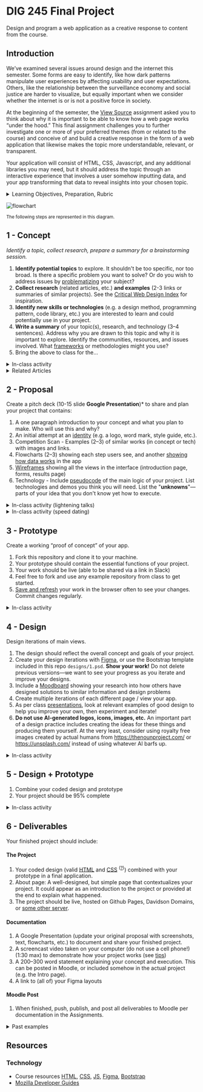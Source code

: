 
# DIG 245 Final Project

Design and program a web application as a creative response to content from the course.


## Introduction

We’ve examined several issues around design and the internet this semester. Some forms are easy to identify, like how dark patterns manipulate user experiences by affecting usability and user expectations. Others, like the relationship between the surveillance economy and social justice are harder to visualize, but equally important when we consider whether the internet is or is not a positive force in society.

At the beginning of the semester, the [View Source](https://github.com/omundy/dig245-view-source) assignment asked you to think about why it is important to be able to know how a web page works “under the hood.” This final assignment challenges you to further investigate one or more of your preferred themes (from or related to the course) and conceive of and build a creative response in the form of a web application that likewise makes the topic more understandable, relevant, or transparent.

Your application will consist of HTML, CSS, Javascript, and any additional libraries you may need, but it should address the topic through an interactive experience that involves a user somehow inputting data, and your app transforming that data to reveal insights into your chosen topic.



<details>
<summary>Learning Objectives, Preparation, Rubric</summary>

### Learning Objectives

Students who complete this assignment will be able to:

- Recall important social, political, and economic issues around design, the internet, and computing.
- Research, ideate, and plan a creative response to themes from the course content.
- Use design processes (grids, typography, design principles, and iteration) to create a custom responsive web application design.
- Use HTML, CSS, JS, and any additional frameworks or libraries to create a custom web application.


### Preparation

Complete the following to prepare for this assignment. See [Resources](#resources) for additional information as needed.

- Codecademy JS references [jquery introduction](https://github.com/omundy/learn-javascript/blob/main/reference-sheets/jquery-01-introduction.pdf), [effects](https://github.com/omundy/learn-javascript/blob/main/reference-sheets/jquery-02-effects.pdf), [jquery events](https://github.com/omundy/learn-javascript/blob/main/reference-sheets/jquery-03-events.pdf), [style methods](https://github.com/omundy/learn-javascript/blob/main/reference-sheets/jquery-04-style-methods.pdf), [dom traversing](https://github.com/omundy/learn-javascript/blob/main/reference-sheets/jquery-05-dom-traversing.pdf)
- [Codecademy: JS 7-1 Higher-Order Functions](https://www.codecademy.com/learn/introduction-to-javascript) (1-4)
- [Codecademy: JS 7-2 Iterators](https://www.codecademy.com/learn/introduction-to-javascript) (1-9)
- [Codecademy: JS 8-1 Objects](https://www.codecademy.com/learn/introduction-to-javascript) (1-10)

### Rubric

The final grade incorporates preparation scores with the final score ([rubric](https://docs.google.com/document/d/1gqAB_AHkMC6uKr_1uP9JzPwWclABw1RAB7KwEgAQSds/edit)).

```js
let milestones = ((concept + proposal + prototype + design) / 4) * 0.2;
let grade = milestones + (deliverables * 0.8);
```

</details>



<!--
[project development template](https://github.com/omundy/project-development-template)
-->

![flowchart](assets/img/5.2-design-prototype-separation.png)

<small>The following steps are represented in this diagram.</small>






## 1 - Concept

*Identify a topic, collect research, prepare a summary for a brainstorming session.*

1. **Identify potential topics** to explore. It shouldn't be too specific, nor too broad. Is there a specific problem you want to solve? Or do you wish to address issues by [problematizing](https://en.wikipedia.org/wiki/Problematization) your subject?
1. **Collect research** (related articles, etc.) **and examples** (2-3 links or summaries of similar projects). See the [Critical Web Design Index](https://criticalwebdesign.github.io/index) for inspiration.
1. **Identify new skills or technologies** (e.g. a design method, programming pattern, code library, etc.) you are interested to learn and could potentially use in your project.
1. **Write a summary** of your topic(s), research, and technology (3–4 sentences). Address why you are drawn to this topic and why it is important to explore. Identify the communities, resources, and issues involved. What [frameworks](https://docs.google.com/presentation/d/1OWc_e1pquvwKi4qxJShsZ1Rqia1dbDBcwpxYwdOic7o/edit#slide=id.g165f853ab3b_0_0) or methodologies might you use?
1. Bring the above to class for the...

<details>
<summary>In-class activity</summary>

In groups, brainstorm on your topic(s) use the <a href="https://omundy.github.io/project-development-template/materials/brainstorming-disney-method/index.html" target="_blank">Disney Creative Strategy</a>, which asks your group to assume different "hats" in order to ideate on concepts, solutions, and risks.

1. Everyone: post your subject or concept in Slack
1. As Dreamers, add new ideas for projects based on the subject to the posts in your group
    - How might you create something that helps others discuss, think about, or help to solve the issue?
    - The more ideas the better. Brainstorming aims to produce quantity, from which we select quality ideas.
    - No criticism. Our goal is to generate a pool of ideas. All ideas are welcome.
1. As Realists, after all have posted, talk about each in a group
    - Think more practically, about how you would put the ideas into practice.
1. After the session, explore the ideas and notes as a critic, to figure out what you can build in the given time

</details>


<details>
<summary>Related Articles</summary>


### Data Tracking

- 📚 Tobias Rose-Stockwell [This Is How Your Fear and Outrage Are Being Sold for Profit](https://medium.com/the-mission/the-enemy-in-our-feeds-e86511488de) (2017) 
- 📚 Steve Lambert [“Add-Art: Sharing, Freedom, and Beer”](https://visitsteve.com/made/the-add-art-story/) in Net Works: Case Studies in Web Art and Design (ed. xtine burrough) (2012) [add-art.org](https://add-art.org) (2011-)
- 📚 [Do Not Track documentary](https://donottrack-doc.com/en/episodes/) (2015)
- Design Lab: [Figma 101: Day 2 | Design an app screen](https://trydesignlab.com/figma-101-course/design-an-app-screen/)
- [Anatomy of a computer virus (Stuxnet)](https://vimeo.com/25118844) (3:21) | Ubermorgen [Vote-Auction](https://anthology.rhizome.org/vote-auction) (2000) | Steve Lambert [The Most Awkward 404 Page on the Internet](https://visitsteve.com/404) | [tosdr.org](https://tosdr.org/)




### Design & Power

- 📚 Wilneida Negrón [10 tech issues that will impact social justice in 2017](https://www.fordfoundation.org/ideas/equals-change-blog/posts/10-tech-issues-that-will-impact-social-justice-in-2017/) 
- 📚 Brooke Singer “Superfund365.org” in Net Works: Case Studies in Web Art and Design (ed. xtine burrough) (2012)
- 📚 George Aye [Design Education’s Big Gap: Understanding the Role of Power](https://medium.com/greater-good-studio/design-educations-big-gap-understanding-the-role-of-power-1ee1756b7f08) (2017)
- Brooke Singer [superfund365.org](https://superfund365.org) and [toxicsites.us](https://toxicsites.us) | Ben Grosser [Facebook Demetricator](http://bengrosser.com/projects/facebook-demetricator/) | fffff.at [Google Alarm extension](http://www.jamiedubs.com/googlealarm/) | JODI [geogoo.net](https://www.youtube.com/watch?v=7GB9Txb5_0E) | Daniel Temkin [esoteric.codes](https://esoteric.codes) 


</details>




## 2 - Proposal

Create a pitch deck (10-15 slide **Google Presentation**)* to share and plan your project that contains:

1. A one paragraph introduction to your concept and what you plan to make. Who will use this and why?
1. An initial attempt at an [identity](https://docs.google.com/presentation/d/1exnY8fjVsOc3bKZFESJIM2s4JKxhqg_oASPDPokSfrE/edit?usp=sharing) (e.g. a logo, word mark, style guide, etc.).
1. Competition Scan - Examples (2–3) of similar works (in concept or tech) with images and links.
1. Flowcharts (2–3) showing each step users see, and another [showing how data works](https://www.google.com/search?q=a+flowchart+that+tracks+data+through+the+app&safe=off&tbm=isch) in the app
1. [Wireframes](https://www.dreamhost.com/blog/how-to-wireframe-website/) showing all the views in the interface (introduction page, forms, results page)
1. Technology - Include [pseudocode](https://en.wikipedia.org/wiki/Pseudocode) of the main logic of your project. List technologies and demos you think you will need. List the "**unknowns**"—parts of your idea that you don't know yet how to execute.





<details>
<summary>In-class activity (lightening talks)</summary>

##### <a href="https://en.wikipedia.org/wiki/Lightning_talk">Lightning talks</a> of your pitches
1. Share a link to your proposal in Slack.
1. Present slides on Zoom. 3 minutes max.
1. 1 minute max for questions / comments. Add others in Slack thread.

</details>

<details>
<summary>In-class activity (speed dating)</summary>

##### Speed Dating

1. Find a partner.
1. Share your proposal, progress, and unknowns. (3 min)
1. Your partner should ask questions and make comments while you make notes. (1 min)
1. Switch roles and repeat the above.
1. Switch partners and repeat.

</details>






## 3 - Prototype

Create a working “proof of concept” of your app.

1. Fork this repository and clone it to your machine.
1. Your prototype should contain the essential functions of your project.
1. Your work should be live (able to be shared via a link in Slack)
1. Feel free to fork and use any example repository from class to get started.
1. [Save and refresh](https://github.com/omundy/learn-computing/blob/main/topics-keyboard-shortcuts.md#web-development-edit-save-refresh-loop) your work in the browser often to see your changes. Commit changes regularly.

<details>
<summary>In-class activity</summary>

In groups, share your prototypes to get feedback:

- Be ready to explain the current status of your work.
- Bring specific questions or unknowns (concept, design, tech) you would like to discuss with your group.

</details>





## 4 - Design

Design iterations of main views.

1. The design should reflect the overall concept and goals of your project.
1. Create your design iterations with [Figma](https://figma.com), or use the Bootstrap template included in this repo `designs/1.psd`. **Show your work!** Do not delete previous versions—we want to see your progress as you iterate and improve your designs.
1. Include a [Moodboard](https://www.google.com/search?q=web+design+moodboard) showing your research into how others have designed solutions to similar information and design problems
1. Create multiple iterations of each different page / view your app.
1. As per class [presentations](https://docs.google.com/presentation/d/1BiIHVEQjmIb2k2vB6N3x1g_S3KSLyZq2YCniq1ONjg8/edit?usp=sharing), look at relevant examples of good design to help you improve your own, then experiment and iterate!
1. **Do not use AI-generated logos, icons, images, etc.** An important part of a design practice includes creating the ideas for these things and producing them yourself. At the very least, consider using royalty free images created by actual humans from https://thenounproject.com/ or  https://unsplash.com/ instead of using whatever AI barfs up.


<details>
<summary>In-class activity</summary>

Share your iterations to get feedback before coding the final design.

- Bring to class: What are three questions you would like to ask each user of your potential design?
- In-class: [Design Critique: Imaginary Audience](https://docs.google.com/presentation/d/1BiIHVEQjmIb2k2vB6N3x1g_S3KSLyZq2YCniq1ONjg8/edit#slide=id.gf16dac508b_0_0)

</details>





## 5 - Design + Prototype


1. Combine your coded design and prototype
1. Your project should be 95% complete

<!--
Examples:

[Probability football](https://docs.google.com/presentation/d/1QO5ZFlc8GQilGughUaI57RlhQKc8TWECiqR7wkwjTwQ/edit#slide=id.p)

-->

<details>
<summary>In-class activity</summary>

1. Make sure your project is live and ready to share. Post a link to it and Figma in Slack.
1. Share your project in a small group (watch other use it, get specific feedback)
1. Then, we'll go around the room and those who wish can share with the whole class in a <a href="https://en.wikipedia.org/wiki/Lightning_talk">lightning talks</a> (3 min.) format.

</details>






## 6 - Deliverables

Your finished project should include:

#### The Project

1. Your coded design (valid [HTML](https://validator.w3.org/) and [CSS](https://jigsaw.w3.org/css-validator/) <sup>([?](https://github.com/omundy/dig245-critical-web-design/blob/main/topics/html-css/css.md#css-validation))</sup>) combined with your prototype in a final application.
1. About page: A well-designed, but simple page that contextualizes your project. It could appear as an introduction to the project or provided at the end to explain what happened.
1. The project should be live, hosted on Github Pages, Davidson Domains, or [some other server](https://github.com/omundy/learn-javascript/blob/main/topics/servers/servers.md).


#### Documentation

1. A Google Presentation (update your original proposal with screenshots, text, flowcharts, etc.) to document and share your finished project.
1. A screencast video taken on your computer (do not use a cell phone!) (1:30 max) to demonstrate how your project works (see [tips](https://omundy.github.io/learn-computing/slides/documentation.html))
1. A 200–300 word statement explaining your concept and execution. This can be posted in Moodle, or included somehow in the actual project (e.g. the Intro page).
1. A link to (all of) your Figma layouts


#### Moodle Post

1. When finished, push, publish, and post all deliverables to Moodle per documentation in the Assignments.






<details>
<summary>Past examples</summary>


Need video from Pacis
https://www.youtube.com/watch?v=d7x34FpXjvo



- 2024
	- Pacis [T.O.S. Lens](https://n-pacis.github.io/dig245-final/) browser [extension](https://chromewebstore.google.com/detail/tos-lens/ebogajndhffhemjpkopgldlfilccodgc) 
	- Mel [DC Navigator](https://hello2006-debug.github.io/dig245-final/)
	- Julia [Project Unsubscribe](https://siqjulia.github.io/dig245-final/)
	- Whitney [Mudgy]()
- 2023
    - David and Tyler [Fortune Generator](https://davidmhilton.github.io/dig245-final)
    - Yumna and Jeremy [Fly on the Wall](https://yuahmed.github.io/fly-on-the-wall/)
    - Meredith [WanderWiser](https://merhaines.github.io/dig245-final/)
    - Richard [crackgrevocab.co](https://www.crackgrevocab.co/)
    - Will [ShareSpace](https://wcox2.github.io/dig245-final/)
    - Patrick [tswiftly.com](https://patrickleary.dcreate.domains/tswiftly/index.html)
    - David Y. [Graphify](https://graphify.stream/)
- 2022
    - Lillian [Social Mediator](https://limilano.github.io/dig245-final/)
    - Kate [More Than a Number](https://katehynes.github.io/dig245-final/) ([video](https://www.youtube.com/watch?v=DVVDX7hq6ew&list=PLhpnnpt3tw-RiiFG9p_OJgjAfH-6kyAIK&index=3))
    - Zoe [Diagnostic Survey Simulator](https://zoearen.github.io/dig245-final/) ([video](https://www.youtube.com/watch?v=57j6hTeJRvA&list=PLhpnnpt3tw-RiiFG9p_OJgjAfH-6kyAIK&index=5))
    - Bryce [Match Match Match](https://www.youtube.com/watch?v=bGqOcxWUBb4&list=PLhpnnpt3tw-RiiFG9p_OJgjAfH-6kyAIK&index=4)†
    - Ethan [Demystify](https://etgeorge.github.io/dig245-final)
    - Francisco [Art? or Not!](https://francduartemar.github.io/dig245-final)
    - Gaby [Color Generator](https://gasanclimenti.github.io/dig245-final) ([video](https://www.youtube.com/watch?v=2-phHrgeIig&list=PLhpnnpt3tw-RiiFG9p_OJgjAfH-6kyAIK))
    - Sky [Tennis (Aaronson Oracle)](https://skyyylaw.github.io/dig245-final/)
    - Pauline [Malicious Email Reporter](https://cha1hee.github.io/dig245-final/)
    - Drew [Hound](https://github.com/drew-beamer/dig245-final)†
    - Douglas [NotWatch](https://douglasdeutsch.github.io/dig245-final/)
- 2021
    - Annelise [Epilogues](https://anclaire.github.io/dig245-final/home.html)
    - Caroline [Dream-Bot](https://casigl.github.io/dig245-final/)† ([video](https://www.youtube.com/watch?v=RGzRBdYQbGo&list=PLhpnnpt3tw-RiiFG9p_OJgjAfH-6kyAIK&index=6)) 
    - Henry [Davidson College Scavenger Hunt](https://hehowell.github.io/Davidson-College-Scavenger-Hunt)
- 2020
    - Stine [The Scroll Calculator](https://github.com/stinilso/final-project)
- 2015 
    - Holly and Thy [Vena Cava](https://www.youtube.com/watch?v=cVvKgnIUAPQ&list=PLhpnnpt3tw-RiiFG9p_OJgjAfH-6kyAIK&index=13)†    
- 2012
    - Micky [The Web on Drugs](https://www.youtube.com/watch?v=QlJSAPCggo8&list=PLhpnnpt3tw-RiiFG9p_OJgjAfH-6kyAIK&index=15) browser extension    
- 2011
    - Dana [Giftorama](https://www.youtube.com/watch?v=10vWAl1tqDw&list=PLhpnnpt3tw-RiiFG9p_OJgjAfH-6kyAIK&index=15)†    



†not currently live


</details>







## Resources

### Technology

- Course resources [HTML](https://github.com/omundy/dig245-critical-web-design/blob/main/topics/html-css/html.md), [CSS](https://github.com/omundy/dig245-critical-web-design/blob/main/topics/html-css/css.md), [JS](https://github.com/omundy/dig245-critical-web-design/blob/main/topics/javascript/javascript.md), [Figma](https://github.com/omundy/dig245-critical-web-design#figma), [Bootstrap](https://github.com/omundy/dig245-critical-web-design#bootstrap)
- [Mozilla Developer Guides](https://developer.mozilla.org/en-US/docs/Web/Guide)
